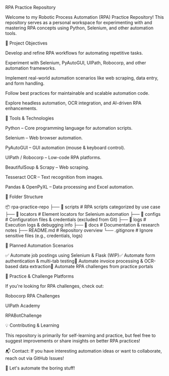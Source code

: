 RPA Practice Repository

Welcome to my Robotic Process Automation (RPA) Practice Repository! This repository serves as a personal workspace for experimenting with and mastering RPA concepts using Python, Selenium, and other automation tools.

🚀 Project Objectives

Develop and refine RPA workflows for automating repetitive tasks.

Experiment with Selenium, PyAutoGUI, UIPath, Robocorp, and other automation frameworks.

Implement real-world automation scenarios like web scraping, data entry, and form handling.

Follow best practices for maintainable and scalable automation code.

Explore headless automation, OCR integration, and AI-driven RPA enhancements.

📌 Tools & Technologies

Python – Core programming language for automation scripts.

Selenium – Web browser automation.

PyAutoGUI – GUI automation (mouse & keyboard control).

UIPath / Robocorp – Low-code RPA platforms.

BeautifulSoup & Scrapy – Web scraping.

Tesseract OCR – Text recognition from images.

Pandas & OpenPyXL – Data processing and Excel automation.

📂 Folder Structure

📦 rpa-practice-repo
├── 📂 scripts            # RPA scripts categorized by use case
├── 📂 locators           # Element locators for Selenium automation
├── 📂 configs            # Configuration files & credentials (excluded from Git)
├── 📂 logs               # Execution logs & debugging info
├── 📂 docs               # Documentation & research notes
├── README.md             # Repository overview
└── .gitignore            # Ignore sensitive files (e.g., credentials, logs)

📝 Planned Automation Scenarios

✅ Automate job postings using Selenium & Flask (WIP)✅ Automate form authentication & multi-tab testing🔲 Automate invoice processing & OCR-based data extraction🔲 Automate RPA challenges from practice portals

🎯 Practice & Challenge Platforms

If you're looking for RPA challenges, check out:

Robocorp RPA Challenges

UIPath Academy

RPABotChallenge

💡 Contributing & Learning

This repository is primarily for self-learning and practice, but feel free to suggest improvements or share insights on better RPA practices!

📬 Contact: If you have interesting automation ideas or want to collaborate, reach out via GitHub Issues!

🚀 Let's automate the boring stuff!

